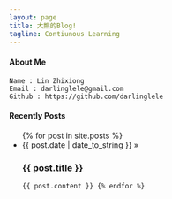 ```yaml
---
layout: page
title: 大熊的Blog! 
tagline: Contiunous Learning 
---
```

#### About Me
    Name : Lin Zhixiong 
    Email : darlinglele@gmail.com 
    Github : https://github.com/darlinglele 

#### Recently Posts
<ul class="posts">
  {% for post in site.posts %}
    <li><span>{{ post.date | date_to_string }}</span> &raquo;<h3> <a href="{{ BASE_PATH }}{{ post.url }}">{{ post.title }}</a></h3></li>

    {{ post.content }} {% endfor %}
</ul>

